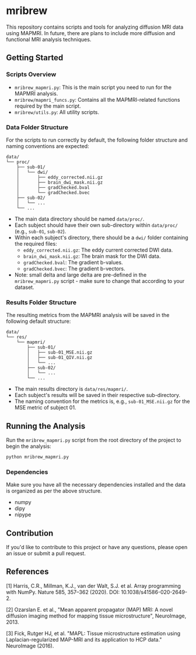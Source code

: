 # mribrew

This repository contains scripts and tools for analyzing diffusion MRI data using MAPMRI. In future, there are plans to include more diffusion and functional MRI analysis techniques.

## Getting Started

### Scripts Overview

- `mribrew_mapmri.py`: This is the main script you need to run for the MAPMRI analysis.
- `mribrew/mapmri_funcs.py`: Contains all the MAPMRI-related functions required by the main script.
- `mribrew/utils.py`: All utility scripts.

### Data Folder Structure

For the scripts to run correctly by default, the following folder structure and naming conventions are expected:

```
data/
└── proc/
    ├── sub-01/
    │   └── dwi/
    │       ├── eddy_corrected.nii.gz
    │       ├── brain_dwi_mask.nii.gz
    │       ├── gradChecked.bval
    │       └── gradChecked.bvec
    ├── sub-02/
    │   └── ...
    └── ...
```

- The main data directory should be named `data/proc/`.
- Each subject should have their own sub-directory within `data/proc/` (e.g., `sub-01`, `sub-02`).
- Within each subject's directory, there should be a `dwi/` folder containing the required files:
    - `eddy_corrected.nii.gz`: The eddy current corrected DWI data.
    - `brain_dwi_mask.nii.gz`: The brain mask for the DWI data.
    - `gradChecked.bval`: The gradient b-values.
    - `gradChecked.bvec`: The gradient b-vectors.
- Note: small delta and large delta are pre-defined in the `mribrew_mapmri.py` script - make sure to change that according to your dataset.

### Results Folder Structure

The resulting metrics from the MAPMRI analysis will be saved in the following default structure:

```
data/
└── res/
    └── mapmri/
        ├── sub-01/
        │   ├── sub-01_MSE.nii.gz
        │   ├── sub-01_QIV.nii.gz
        │   └── ...
        ├── sub-02/
        │   └── ...
        └── ...
```

- The main results directory is `data/res/mapmri/`.
- Each subject's results will be saved in their respective sub-directory.
- The naming convention for the metrics is, e.g., `sub-01_MSE.nii.gz` for the MSE metric of subject 01.

## Running the Analysis

Run the `mribrew_mapmri.py` script from the root directory of the project to begin the analysis:

```bash
python mribrew_mapmri.py
```

### Dependencies
Make sure you have all the necessary dependencies installed and the data is organized as per the above structure.

- numpy
- dipy
- nipype

## Contribution

If you'd like to contribute to this project or have any questions, please open an issue or submit a pull request.

## References

[1] Harris, C.R., Millman, K.J., van der Walt, S.J. et al. Array programming with NumPy. Nature 585, 357–362 (2020). DOI: 10.1038/s41586-020-2649-2.

[2] Ozarslan E. et al., "Mean apparent propagator (MAP) MRI: A novel
           diffusion imaging method for mapping tissue microstructure",
           NeuroImage, 2013.

[3] Fick, Rutger HJ, et al. "MAPL: Tissue microstructure estimation
           using Laplacian-regularized MAP-MRI and its application to HCP
           data." NeuroImage (2016).
